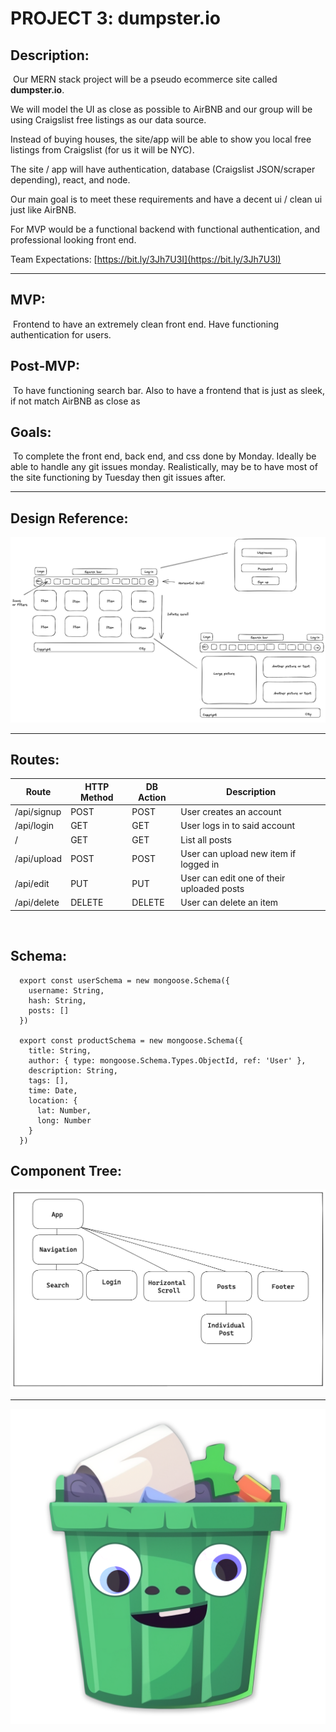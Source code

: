 # PROJECT 3: dumpster.io

## Description:
​
Our MERN stack project will be a pseudo ecommerce site called **dumpster.io**.

We will model the UI as close as possible to AirBNB and our group will be using Craigslist free listings as our data source. 

Instead of buying houses, the site/app will be able to show you local free listings from Craigslist (for us it will be NYC).

The site / app will have authentication, database (Craigslist JSON/scraper depending), react, and node. 

Our main goal is to meet these requirements and have a decent ui / clean ui just like AirBNB. 

For MVP would be a functional backend with functional authentication, and professional looking front end.

Team Expectations: [https://bit.ly/3Jh7U3I](https://bit.ly/3Jh7U3I)

***

## MVP: ##
​
Frontend to have an extremely clean front end. Have functioning authentication for users.
​
## Post-MVP: ##
​
To have functioning search bar. Also to have a frontend that is just as sleek, if not match AirBNB as close as
​
## Goals: ##
​
To complete the front end, back end, and css done by Monday. Ideally be able to handle any git issues monday. Realistically, may be to have most of the site functioning by Tuesday then git issues after. 

***

## Design Reference:

![Wireframe](./client/public/wireframe.png)

***

## Routes: ##

| Route                 | HTTP Method | DB Action  | Description                         |
|-----------------------|-------------|------------|-------------------------------------|
| /api/signup           | POST        | POST       | User creates an account             |
| /api/login            | GET         | GET        | User logs in to said account        |
| /           | GET        | GET       | List all posts             |
| /api/upload            | POST         | POST        | User can upload new item if logged in        |
| /api/edit            | PUT         | PUT        | User can edit one of their uploaded posts |
| /api/delete            | DELETE         | DELETE        | User can delete an item       |
​
## Schema: ##
```
  export const userSchema = new mongoose.Schema({
    username: String,
    hash: String,
    posts: []
  })

  export const productSchema = new mongoose.Schema({
    title: String, 
    author: { type: mongoose.Schema.Types.ObjectId, ref: 'User' },
    description: String,
    tags: [],
    time: Date, 
    location: {
      lat: Number,
      long: Number
    }
  })
```

## Component Tree:

![Wireframe](./client/public/component-tree.png)

***

![Logo](./client/public/icon.png)
